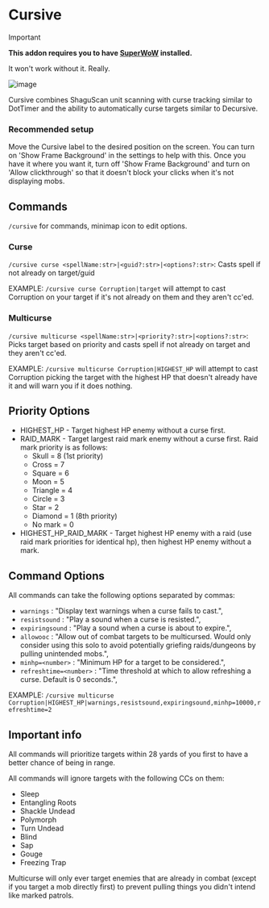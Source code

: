 # Cursive

> [!IMPORTANT]
>
> **This addon requires you to have [SuperWoW](https://github.com/balakethelock/SuperWoW) installed.**
>
> It won't work without it. Really.

![image](https://github.com/pepopo978/Cursive/assets/149287158/801511af-29c7-4baf-b1ac-5e8c52f0f846)


Cursive combines ShaguScan unit scanning with curse tracking similar to DotTimer and the ability to automatically curse targets similar to Decursive.

### Recommended setup
Move the Cursive label to the desired position on the screen.  You can turn on 'Show Frame Background' in the settings to help with this.  Once you have it where you want it, turn off 'Show Frame Background' and turn on 'Allow clickthrough'
 so that it doesn't block your clicks when it's not displaying mobs.

## Commands
`/cursive` for commands, minimap icon to edit options.

### Curse
`/cursive curse <spellName:str>|<guid?:str>|<options?:str>`: Casts spell if not already on target/guid

EXAMPLE: `/cursive curse Corruption|target` will attempt to cast Corruption on your target if it's not already on them and they aren't cc'ed.

### Multicurse
`/cursive multicurse <spellName:str>|<priority?:str>|<options?:str>`: Picks target based on priority and casts spell if not already on target and they aren't cc'ed.  

EXAMPLE: `/cursive multicurse Corruption|HIGHEST_HP` will attempt to cast Corruption picking the target with the highest HP that doesn't already have it and will warn you if it does nothing.
## Priority Options
- HIGHEST_HP - Target highest HP enemy without a curse first.
- RAID_MARK  - Target largest raid mark enemy without a curse first.  Raid mark priority is as follows:
  - Skull = 8 (1st priority)
  - Cross = 7
  - Square = 6
  - Moon = 5
  - Triangle = 4
  - Circle = 3
  - Star = 2
  - Diamond = 1 (8th priority)
  - No mark = 0
- HIGHEST_HP_RAID_MARK - Target highest HP enemy with a raid (use raid mark priorities for identical hp), then highest HP enemy without a mark.


## Command Options
All commands can take the following options separated by commas:
- `warnings` : "Display text warnings when a curse fails to cast.",
- `resistsound` : "Play a sound when a curse is resisted.",
- `expiringsound` : "Play a sound when a curse is about to expire.",
- `allowooc` : "Allow out of combat targets to be multicursed.  Would only consider using this solo to avoid potentially griefing raids/dungeons by pulling unintended mobs.",
- `minhp=<number>` : "Minimum HP for a target to be considered.",
- `refreshtime=<number>` : "Time threshold at which to allow refreshing a curse.  Default is 0 seconds.",

EXAMPLE: `/cursive multicurse Corruption|HIGHEST_HP|warnings,resistsound,expiringsound,minhp=10000,refreshtime=2`

## Important info

All commands will prioritize targets within 28 yards of you first to have a better chance of being in range.

All commands will ignore targets with the following CCs on them:
- Sleep
- Entangling Roots
- Shackle Undead
- Polymorph
- Turn Undead
- Blind
- Sap
- Gouge
- Freezing Trap

Multicurse will only ever target enemies that are already in combat (except if you target a mob directly first) to prevent pulling things you didn't intend like marked patrols.
